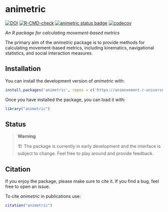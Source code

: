
<!-- README.md is generated from README.Rmd. Please edit that file -->

# animetric

<!-- badges: start -->

[![DOI](https://zenodo.org/badge/DOI/10.5281/zenodo.17357778.svg)](https://doi.org/10.5281/zenodo.17357778)
[![R-CMD-check](https://github.com/animovement/animetric/actions/workflows/R-CMD-check.yaml/badge.svg)](https://github.com/animovement/animetric/actions/workflows/R-CMD-check.yaml)
[![animetric status
badge](https://animovement.r-universe.dev/badges/animetric)](https://animovement.r-universe.dev)
[![codecov](https://codecov.io/gh/animovement/animetric/graph/badge.svg?token=Pf5n3yzLzK)](https://codecov.io/gh/animovement/animetric)
<!-- badges: end -->

*An R package for calculating movement-based metrics*

The primary aim of the *animetric* package is to provide methods for
calculating movement-based metrics, including kinematics, navigational
statistics, and social interaction measures.

## Installation

You can install the development version of *animetric* with:

``` r
install.packages('animetric', repos = c('https://animovement.r-universe.dev', 'https://cloud.r-project.org'))
```

Once you have installed the package, you can load it with:

``` r
library("animetric")
```

## Status

> **Warning**
>
> 🏗️ The package is currently in early development and the interface is
> subject to change. Feel free to play around and provide feedback.

## Citation

If you enjoy the package, please make sure to cite it. If you find a
bug, feel free to open an issue.

To cite *animetric* in publications use:

``` r
citation("animetric")
```
